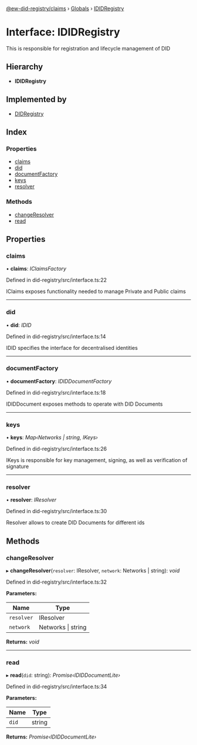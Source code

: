 [@ew-did-registry/claims](../README.md) › [Globals](../globals.md) › [IDIDRegistry](ididregistry.md)

# Interface: IDIDRegistry

This is responsible for registration and lifecycle management of DID

## Hierarchy

* **IDIDRegistry**

## Implemented by

* [DIDRegistry](../classes/didregistry.md)

## Index

### Properties

* [claims](ididregistry.md#claims)
* [did](ididregistry.md#did)
* [documentFactory](ididregistry.md#documentfactory)
* [keys](ididregistry.md#keys)
* [resolver](ididregistry.md#resolver)

### Methods

* [changeResolver](ididregistry.md#changeresolver)
* [read](ididregistry.md#read)

## Properties

###  claims

• **claims**: *IClaimsFactory*

Defined in did-registry/src/interface.ts:22

IClaims exposes functionality needed to manage Private and Public claims

___

###  did

• **did**: *IDID*

Defined in did-registry/src/interface.ts:14

IDID specifies the interface for decentralised identities

___

###  documentFactory

• **documentFactory**: *IDIDDocumentFactory*

Defined in did-registry/src/interface.ts:18

IDIDDocument exposes methods to operate with DID Documents

___

###  keys

• **keys**: *Map‹Networks | string, IKeys›*

Defined in did-registry/src/interface.ts:26

IKeys is responsible for key management, signing, as well as verification of signature

___

###  resolver

• **resolver**: *IResolver*

Defined in did-registry/src/interface.ts:30

Resolver allows to create DID Documents for different ids

## Methods

###  changeResolver

▸ **changeResolver**(`resolver`: IResolver, `network`: Networks | string): *void*

Defined in did-registry/src/interface.ts:32

**Parameters:**

Name | Type |
------ | ------ |
`resolver` | IResolver |
`network` | Networks &#124; string |

**Returns:** *void*

___

###  read

▸ **read**(`did`: string): *Promise‹IDIDDocumentLite›*

Defined in did-registry/src/interface.ts:34

**Parameters:**

Name | Type |
------ | ------ |
`did` | string |

**Returns:** *Promise‹IDIDDocumentLite›*
